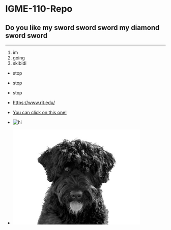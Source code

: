 # IGME-110-Repo
## Do you like my sword sword sword my diamond sword sword
---
1. im
2. going
3. skibidi

- stop
- stop
- stop

- https://www.rit.edu/

- [You can click on this one!](https://www.rit.edu/)
- ![hi](https://is1-ssl.mzstatic.com/image/thumb/Music211/v4/da/c9/51/dac9513d-8123-2411-fe7f-f415890cab3e/artwork.jpg/1200x1200bb.jpg)
- ![image mdoe](https://github.com/rjo6604/IGME-110-Repo/blob/main/folder-name/images/images/cassie.jpg)
